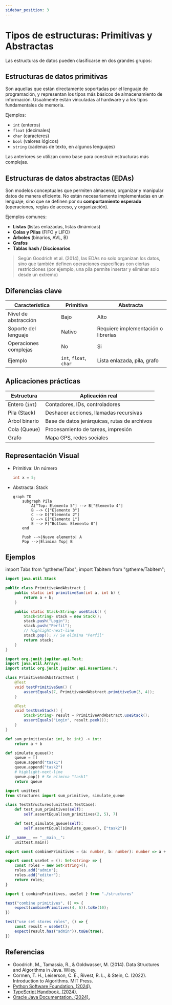 ```yaml
---
sidebar_position: 3
---
```


# Tipos de estructuras: Primitivas y Abstractas

Las estructuras de datos pueden clasificarse en dos grandes grupos:

## Estructuras de datos primitivas

Son aquellas que están directamente soportadas por el lenguaje de programación, y representan los tipos más básicos de almacenamiento de información. Usualmente están vinculadas al hardware y a los tipos fundamentales de memoria.

Ejemplos:

- `int` (enteros)
- `float` (decimales)
- `char` (caracteres)
- `bool` (valores lógicos)
- `string` (cadenas de texto, en algunos lenguajes)

Las anteriores se utilizan como base para construir estructuras más complejas.

## Estructuras de datos abstractas (EDAs)

Son modelos conceptuales que permiten almacenar, organizar y manipular datos de manera eficiente. No están necesariamente implementadas en un lenguaje, sino que se definen por su **comportamiento esperado** (operaciones, reglas de acceso, y organización).

Ejemplos comunes:

- **Listas** (listas enlazadas, listas dinámicas)
- **Colas y Pilas** (FIFO y LIFO)
- **Árboles** (binarios, AVL, B)
- **Grafos**
- **Tablas hash / Diccionarios**

> Según Goodrich et al. (2014), las EDAs no solo organizan los datos, sino que también definen operaciones específicas con ciertas restricciones (por ejemplo, una pila permite insertar y eliminar solo desde un extremo)

## Diferencias clave

|Característica|Primitiva|Abstracta|
|--|--|--|
|Nivel de abstracción|Bajo|Alto|
|Soporte del lenguaje|Nativo|Requiere implementación o librerías|
|Operaciones complejas|No|Si|
|Ejemplo|`int`, `float`, `char`|Lista enlazada, pila, grafo|

## Aplicaciones prácticas

|Estructura|Aplicación real|
|--|--|
|Entero (`int`)|Contadores, IDs, controladores|
|Pila (Stack)|Deshacer acciones, llamadas recursivas|
|Árbol binario|Base de datos jerárquicas, rutas de archivos|
|Cola (Queue)|Procesamiento de tareas, impresión|
|Grafo|Mapa GPS, redes sociales|

## Representación Visual

- Primitiva: Un número

  ```java
  int x = 5;
  ```

- Abstracta: Stack

  ```mermaid
  graph TD
      subgraph Pila
          A["Top: Elemento 5"] --> B["Elemento 4"]
          B --> C["Elemento 3"]
          C --> D["Elemento 2"]
          D --> E["Elemento 1"]
          E --> F["Bottom: Elemento 0"]
      end

      Push -->|Nuevo elemento| A
      Pop -->|Elimina Top| B
  ```

## Ejemplos

import Tabs from "@theme/Tabs";
import TabItem from "@theme/TabItem";

<Tabs>
<TabItem value="java" label="Paradigma: Orientado a Objetos">

<Tabs>
<TabItem value="java-code" label="Código Java Ejemplo">

```java title="PrimitiveAndAbstract.java" showLineNumbers
import java.util.Stack

public class PrimitiveAndAbstract {
    public static int primitiveSum(int a, int b) {
        return a + b;
    }

    public static Stack<String> useStack() {
        Stack<String> stack = new Stack();
        stack.push("Login");
        stack.push("Perfil");
        // highlight-next-line
        stack.pop(); // Se elimina "Perfil"
        return stack;
    }
}
```

</TabItem>
<TabItem value="java-test" label="Test Unitario">

```java title="PrimitiveAndAbstractTest.java" showLineNumbers
import org.junit.jupiter.api.Test;
import java.util.Arrays;
import static org.junit.jupiter.api.Assertions.*;

class PrimitiveAndAbstractTest {
    @Test
    void testPrimitiveSum() {
        assertEquals(7, PrimitiveAndAbstract.primitiveSum(3, 4));
    }

    @Test
    void testUseStack() {
        Stack<String> result = PrimitiveAndAbstract.useStack();
        assertEquals("Login", result.peek());
    }
}
```

</TabItem>
</Tabs>

</TabItem>
<TabItem value="python" label="Paradigma: Procedural">

<Tabs>
<TabItem value="python-code" label="Código Python Ejemplo">

```py title="structures.py" showLineNumbers
def sum_primitives(a: int, b: int) -> int:
    return a + b

def simulate_queue():
    queue = []
    queue.append("task1")
    queue.append("task2")
    # highlight-next-line
    queue.pop() # Se elimina "task1"
    return queue
```

</TabItem>
<TabItem value="python-test" label="Test Unitario">

```py title="test_structures.py" showLineNumbers
import unittest
from structures import sum_primitive, simulate_queue

class TestStructures(unittest.TestCase):
    def test_sum_primitives(self):
        self.assertEqual(sum_primitives(2, 5), 7)

    def test_simulate_queue(self):
        self.assertEqual(simulate_queue(), ["task2"])

if __name__ == "__main__":
    unittest.main()
```

</TabItem>
</Tabs>

</TabItem>
<TabItem value="ts" label="Paradigma: Funcional">

<Tabs>
<TabItem value="ts-code" label="Código TypeScript Ejemplo">

```ts title="structures.ts" showLineNumbers
export const combinePrimitives = (a: number, b: number): number => a + b;

export const useSet = (): Set<string> => {
    const roles = new Set<string>();
    roles.add("admin");
    roles.add("editor");
    return roles;
}
```

</TabItem>
<TabItem value="ts-test" label="Test Unitario">

```ts title="structures.test.ts" showLineNumbers
import { combinePrimitives, useSet } from "./structures"

test("combine primitives", () => {
    expect(combinePrimitives(4, 6)).toBe(10);
})

test("use set stores roles", () => {
    const result = useSet();
    expect(result.has("admin")).toBe(true);
})
```

</TabItem>
</Tabs>

</TabItem>
</Tabs>

## Referencias

- Goodrich, M., Tamassia, R., & Goldwasser, M. (2014). Data Structures and Algorithms in Java. Wiley.
- Cormen, T. H., Leiserson, C. E., Rivest, R. L., & Stein, C. (2022). Introduction to Algorithms. MIT Press.
- [Python Software Foundation. (2024).](https://docs.python.org/)
- [TypeScript Handbook. (2024).](https://www.typescriptlang.org/docs/)
- [Oracle Java Documentation. (2024).](https://docs.oracle.com/en/java/)
